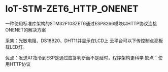 # IoT-STM-ZET6_HTTP_ONENET
一种使用标准库架构的STM32F103ZET6通过ESP8266模块以HTTP协议连接ONENET的解决方案    

采集：光敏电阻、DS18B20、DHT11并显示在LCD上
云平台可以下传控制点亮板载LED灯。

优点：发送AT指令到ESP是通过应答判断而不是延时，程序架构更科学
缺点：使用HTTP协议

